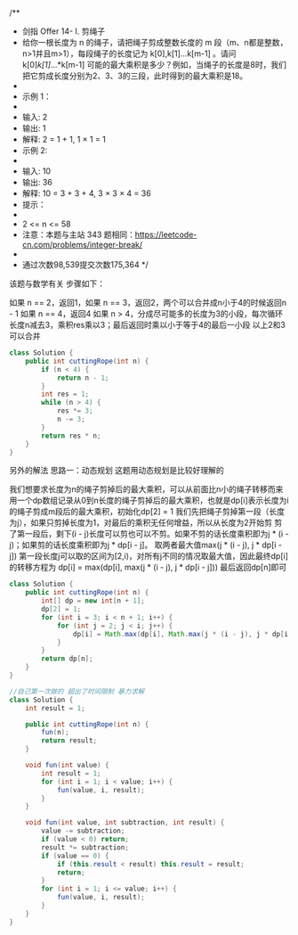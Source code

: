/**

* 剑指 Offer 14- I. 剪绳子
* 给你一根长度为 n 的绳子，请把绳子剪成整数长度的 m 段（m、n都是整数，n>1并且m>1），每段绳子的长度记为 k[0],k[1]...k[m-1] 。请问 k[0]*k[1]*...*k[m-1]
  可能的最大乘积是多少？例如，当绳子的长度是8时，我们把它剪成长度分别为2、3、3的三段，此时得到的最大乘积是18。
*
* 示例 1：
*
* 输入: 2
* 输出: 1
* 解释: 2 = 1 + 1, 1 × 1 = 1
* 示例 2:
*
* 输入: 10
* 输出: 36
* 解释: 10 = 3 + 3 + 4, 3 × 3 × 4 = 36
* 提示：
*
* 2 <= n <= 58
* 注意：本题与主站 343 题相同：https://leetcode-cn.com/problems/integer-break/
*
* 通过次数98,539提交次数175,364
  */

该题与数学有关 步骤如下：

如果 n == 2，返回1，如果 n == 3，返回2，两个可以合并成n小于4的时候返回n - 1 如果 n == 4，返回4 如果 n >
4，分成尽可能多的长度为3的小段，每次循环长度n减去3，乘积res乘以3；最后返回时乘以小于等于4的最后一小段 以上2和3可以合并

```java
class Solution {
    public int cuttingRope(int n) {
        if (n < 4) {
            return n - 1;
        }
        int res = 1;
        while (n > 4) {
            res *= 3;
            n -= 3;
        }
        return res * n;
    }
}

```

另外的解法 思路一：动态规划 这题用动态规划是比较好理解的

我们想要求长度为n的绳子剪掉后的最大乘积，可以从前面比n小的绳子转移而来 用一个dp数组记录从0到n长度的绳子剪掉后的最大乘积，也就是dp[i]表示长度为i的绳子剪成m段后的最大乘积，初始化dp[2] = 1
我们先把绳子剪掉第一段（长度为j），如果只剪掉长度为1，对最后的乘积无任何增益，所以从长度为2开始剪 剪了第一段后，剩下(i - j)长度可以剪也可以不剪。如果不剪的话长度乘积即为j * (i - j)；如果剪的话长度乘积即为j *
dp[i - j]。 取两者最大值max(j * (i - j), j * dp[i - j])
第一段长度j可以取的区间为[2,i)，对所有j不同的情况取最大值，因此最终dp[i]的转移方程为 dp[i] = max(dp[i], max(j * (i - j), j * dp[i - j]))
最后返回dp[n]即可

```java
class Solution {
    public int cuttingRope(int n) {
        int[] dp = new int[n + 1];
        dp[2] = 1;
        for (int i = 3; i < n + 1; i++) {
            for (int j = 2; j < i; j++) {
                dp[i] = Math.max(dp[i], Math.max(j * (i - j), j * dp[i - j]));
            }
        }
        return dp[n];
    }
}
```

```java
//自己第一次做的 超出了时间限制 暴力求解
class Solution {
    int result = 1;

    public int cuttingRope(int n) {
        fun(n);
        return result;
    }

    void fun(int value) {
        int result = 1;
        for (int i = 1; i < value; i++) {
            fun(value, i, result);
        }
    }

    void fun(int value, int subtraction, int result) {
        value -= subtraction;
        if (value < 0) return;
        result *= subtraction;
        if (value == 0) {
            if (this.result < result) this.result = result;
            return;
        }
        for (int i = 1; i <= value; i++) {
            fun(value, i, result);
        }
    }
}

```